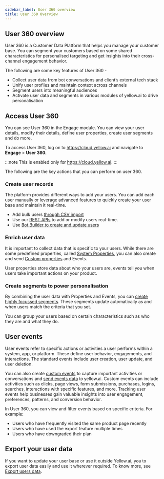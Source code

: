 ```yaml
---
sidebar_label: User 360 overview
title: User 360 Overview
---
```


## User 360 overview

User 360 is a Customer Data Platform that helps you manage your customer base.  You can segment your customers based on some shared characteristics for personalised targeting and get insights into their cross-channel engagement behavior.

The following are some key features of User 360 - 

* Collect user data from bot conversations and client’s external tech stack
* Unify user profiles and maintain context across channels
* Segment users into meaningful audiences
* Activate user data and segments in various modules of yellow.ai to drive personalisation

<!--
:::note
User360 is enabled by default for bots created after June 1, 2022.
To enable it for your bot, write to sarthak@yellow.ai.
:::

-->



## Access User 360


You can see User 360 in the Engage module.  You can view your user details, modify their details, define user properties, create  user segments and do more.

To access User 360, log on to https://cloud.yellow.ai and navigate to **Engage** > **User 360**.

:::note
This is enabled only for https://cloud.yellow.ai.
:::

The following are the key actions that you can perform on user 360.

### Create user records

The platform provides different ways to add your users. You can add each user manually or leverage advanced features  to quickly create your user base and maintain it real-time.  
* Add bulk users [through CSV import](/docs/platform_concepts/engagement/cdp/user_data/import_users) 
* Use our [REST APIs](/docs/platform_concepts/engagement/cdp/enriching_user_profiles/send_user_data_event_rest_api) to add or modify users real-time.
* Use [Bot Builder to create and update users](/docs/platform_concepts/engagement/cdp/user_data/data_capture_convers)


### Enrich user data

It is important to collect data that is specific to your users. While there are some predefined properties, called [System Properties](/docs/platform_concepts/engagement/cdp/user_data/user_properties#system-user-properties), you can also create and send [Custom properties](/docs/platform_concepts/engagement/cdp/user_data/user_properties#custom-user-properties) and Events.

 
User properties store data about who your users are, events tell you when users take important actions on your product.


### Create segments to power personalisation

 

By combining the user data with Properties and Events, you can [create highly focussed segments](https://docs.yellow.ai/docs/platform_concepts/engagement/cdp/user_data_segments/creating_managing_user_segment). These segments update automatically as and when users match the criteria that you set.


You can group your users based on certain characteristics such as who they are and what they do. 




## User events

User events refer to specific actions or activities a user performs within a system, app, or platform. These define user behavior, engagements, and interactions. 
The standard events include user creation, user update, and user deletion. 

You can also create [custom events](/docs/platform_concepts/studio/events/event-hub#-8-custom-events) to capture important activities or conversations and [send events data](https://documenter.getpostman.com/view/17583548/UVsEVUsg#00eb59cf-7f00-461e-8d53-94eafb056a9a) to yellow.ai. Custom events can include activities such as clicks, page views, form submissions, purchases, logins, searches, interactions with specific features, and more. Tracking user events help businesses gain valuable insights into user engagement, preferences, patterns, and conversion behavior.


In User 360, you can view and filter events based on specific criteria. For example:
- Users who have frequently visited the same product page recently
- Users who have used the export feature multiple times
- Users who have downgraded their plan


## Export your user data

 If you want to update your user base or use it outside Yellow.ai,  you to export user data easily and use it wherever required. To know more, see [Export users data](/docs/platform_concepts/engagement/cdp/user_data_segments/manage_user_data).



